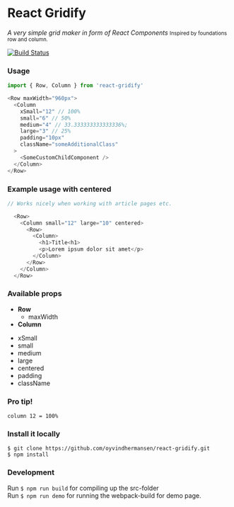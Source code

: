 # React Gridify
<i>A very simple grid maker in form of React Components</i>
<small>Inspired by foundations row and column.</small>

[![Build Status](https://travis-ci.org/oyvindhermansen/react-gridify.svg?branch=master)](https://travis-ci.org/oyvindhermansen/react-gridify)

### Usage
```javascript
import { Row, Column } from 'react-gridify'

<Row maxWidth="960px">
  <Column
    xSmall="12" // 100%
    small="6" // 50%
    medium="4" // 33.333333333333336%;
    large="3" // 25%
    padding="10px"
    className="someAdditionalClass"
  >
    <SomeCustomChildComponent />
  </Column>
</Row>
```
### Example usage with centered
```javascript
// Works nicely when working with article pages etc.

  <Row>
    <Column small="12" large="10" centered>
      <Row>
        <Column>
          <h1>Title<h1>
          <p>Lorem ipsum dolor sit amet</p>
        </Column>
      </Row>
    </Column>
  </Row>
```

### Available props

* <strong>Row</strong>
  - maxWidth
* <strong>Column</strong>
 - xSmall
 - small
 - medium
 - large
 - centered
 - padding
 - className

### Pro tip!
`column 12 = 100%`

### Install it locally
```
$ git clone https://github.com/oyvindhermansen/react-gridify.git
$ npm install
```

### Development
Run `$ npm run build` for compiling up the src-folder
<br>
Run `$ npm run demo` for running the webpack-build for demo page.
